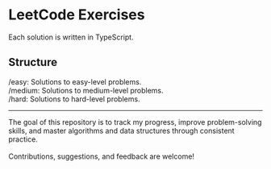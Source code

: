 # LeetCode Exercises

Each solution is written in TypeScript. 

## Structure
/easy: Solutions to easy-level problems. <br>
/medium: Solutions to medium-level problems. <br>
/hard: Solutions to hard-level problems. <br>
<hr>
The goal of this repository is to track my progress, improve problem-solving skills, and master algorithms and data structures through consistent practice. <br><br>
Contributions, suggestions, and feedback are welcome!
